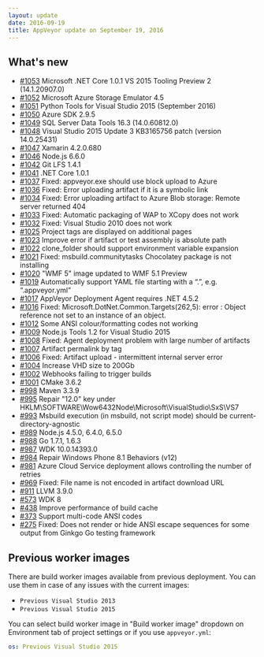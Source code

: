 ```yaml
---
layout: update
date: 2016-09-19
title: AppVeyor update on September 19, 2016
---
```


## What's new

* [#1053](https://github.com/appveyor/ci/issues/1053) Microsoft .NET Core 1.0.1 VS 2015 Tooling Preview 2 (14.1.20907.0)
* [#1052](https://github.com/appveyor/ci/issues/1052) Microsoft Azure Storage Emulator 4.5
* [#1051](https://github.com/appveyor/ci/issues/1051) Python Tools for Visual Studio 2015 (September 2016)
* [#1050](https://github.com/appveyor/ci/issues/1050) Azure SDK 2.9.5
* [#1049](https://github.com/appveyor/ci/issues/1049) SQL Server Data Tools 16.3 (14.0.60812.0)
* [#1048](https://github.com/appveyor/ci/issues/1048) Visual Studio 2015 Update 3 KB3165756 patch (version 14.0.25431)
* [#1047](https://github.com/appveyor/ci/issues/1047) Xamarin 4.2.0.680
* [#1046](https://github.com/appveyor/ci/issues/1046) Node.js 6.6.0
* [#1042](https://github.com/appveyor/ci/issues/1042) Git LFS 1.4.1
* [#1041](https://github.com/appveyor/ci/issues/1041) .NET Core 1.0.1
* [#1037](https://github.com/appveyor/ci/issues/1037) Fixed: appveyor.exe should use block upload to Azure
* [#1036](https://github.com/appveyor/ci/issues/1036) Fixed: Error uploading artifact if it is a symbolic link
* [#1034](https://github.com/appveyor/ci/issues/1034) Fixed: Error uploading artifact to Azure Blob storage: Remote server returned 404
* [#1033](https://github.com/appveyor/ci/issues/1033) Fixed: Automatic packaging of WAP to XCopy does not work
* [#1032](https://github.com/appveyor/ci/issues/1032) Fixed: Visual Studio 2010 does not work
* [#1025](https://github.com/appveyor/ci/issues/1025) Project tags are displayed on additional pages
* [#1023](https://github.com/appveyor/ci/issues/1023) Improve error if artifact or test assembly is absolute path
* [#1022](https://github.com/appveyor/ci/issues/1022) clone_folder should support environment variable expansion
* [#1021](https://github.com/appveyor/ci/issues/1021) Fixed: msbuild.communitytasks Chocolatey package is not installing
* [#1020](https://github.com/appveyor/ci/issues/1020) "WMF 5" image updated to WMF 5.1 Preview
* [#1019](https://github.com/appveyor/ci/issues/1019) Automatically support YAML file starting with a “.”, e.g. “.appveyor.yml”
* [#1017](https://github.com/appveyor/ci/issues/1017) AppVeyor Deployment Agent requires .NET 4.5.2
* [#1016](https://github.com/appveyor/ci/issues/1016) Fixed: Microsoft.DotNet.Common.Targets(262,5): error : Object reference not set to an instance of an object.
* [#1012](https://github.com/appveyor/ci/issues/1012) Some ANSI colour/formatting codes not working
* [#1009](https://github.com/appveyor/ci/issues/1009) Node.js Tools 1.2 for Visual Studio 2015
* [#1008](https://github.com/appveyor/ci/issues/1008) Fixed: Agent deployment problem with large number of artifacts
* [#1007](https://github.com/appveyor/ci/issues/1007) Artifact permalink by tag
* [#1006](https://github.com/appveyor/ci/issues/1006) Fixed: Artifact upload - intermittent internal server error
* [#1004](https://github.com/appveyor/ci/issues/1004) Increase VHD size to 200Gb
* [#1002](https://github.com/appveyor/ci/issues/1002) Webhooks failing to trigger builds
* [#1001](https://github.com/appveyor/ci/issues/1001) CMake 3.6.2
* [#998](https://github.com/appveyor/ci/issues/998) Maven 3.3.9
* [#995](https://github.com/appveyor/ci/issues/995) Repair "12.0" key under  HKLM\SOFTWARE\Wow6432Node\Microsoft\VisualStudio\SxS\VS7
* [#993](https://github.com/appveyor/ci/issues/993) Msbuild execution (in msbuild, not script mode) should be current-directory-agnostic
* [#989](https://github.com/appveyor/ci/issues/989) Node.js 4.5.0, 6.4.0, 6.5.0
* [#988](https://github.com/appveyor/ci/issues/988) Go 1.7.1, 1.6.3
* [#987](https://github.com/appveyor/ci/issues/987) WDK 10.0.14393.0
* [#984](https://github.com/appveyor/ci/issues/984) Repair Windows Phone 8.1 Behaviors (v12)
* [#981](https://github.com/appveyor/ci/issues/981) Azure Cloud Service deployment allows controlling the number of retries
* [#969](https://github.com/appveyor/ci/issues/969) Fixed: File name is not encoded in artifact download URL
* [#911](https://github.com/appveyor/ci/issues/911) LLVM 3.9.0
* [#573](https://github.com/appveyor/ci/issues/573) WDK 8
* [#438](https://github.com/appveyor/ci/issues/438) Improve performance of build cache
* [#373](https://github.com/appveyor/ci/issues/373) Support multi-code ANSI codes
* [#275](https://github.com/appveyor/ci/issues/275) Fixed: Does not render or hide ANSI escape sequences for some output from Ginkgo Go testing framework

## Previous worker images

There are build worker images available from previous deployment. You can use them in case of any issues with the current images:

* `Previous Visual Studio 2013`
* `Previous Visual Studio 2015`

You can select build worker image in "Build worker image" dropdown on Environment tab of project settings or if you use `appveyor.yml`:

```yaml
os: Previous Visual Studio 2015
```
